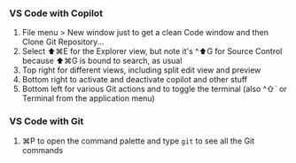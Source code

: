 ### VS Code with Copilot
1. File menu > New window just to get a clean Code window and then Clone Git Repository...
1. Select ⬆⌘E for the Explorer view, but note it's ^⬆G for Source Control because ⬆⌘G is bound to search, as usual
1. Top right for different views, including split edit view and preview 
1. Bottom right to activate and deactivate copilot and other stuff
1. Bottom left for various Git actions and to toggle the terminal (also ^⇧` or Terminal from the application menu) 

### VS Code with Git
1. ⌘P to open the command palette and type `git` to see all the Git commands


